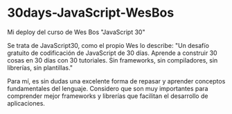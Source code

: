 # 30days-JavaScript-WesBos
Mi deploy del curso de Wes Bos "JavaScript 30"

Se trata de JavaScript30, como el propio Wes lo describe: "Un desafío gratuito de codificación de JavaScript de 30 días. Aprende a construir 30 cosas en 30 días con 30 tutoriales. Sin frameworks, sin compiladores, sin librerías, sin plantillas."

Para mí, es sin dudas una excelente forma de repasar y aprender conceptos fundamentales del lenguaje. Considero que son muy importantes para comprender mejor frameworks y librerías que facilitan el desarrollo de aplicaciones.
